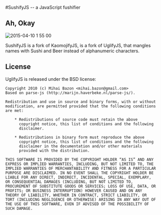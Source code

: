 #SushifyJS -- a JavaScript fushifier

## Ah, Okay

![2015-04-10 1 55 00](https://cloud.githubusercontent.com/assets/3132889/7072096/bf473688-df24-11e4-91e8-6c9493ea71f0.png)


SushifyJS is a fork of KaomojifyJS, is a fork of UglifyJS, that mangles names with Sushi and Beer instead of alphanumeric characters.

## License

UglifyJS is released under the BSD license:

```
Copyright 2010 (c) Mihai Bazon <mihai.bazon@gmail.com>
Based on parse-js (http://marijn.haverbeke.nl/parse-js/).

Redistribution and use in source and binary forms, with or without
modification, are permitted provided that the following conditions
are met:

    * Redistributions of source code must retain the above
      copyright notice, this list of conditions and the following
      disclaimer.

    * Redistributions in binary form must reproduce the above
      copyright notice, this list of conditions and the following
      disclaimer in the documentation and/or other materials
      provided with the distribution.

THIS SOFTWARE IS PROVIDED BY THE COPYRIGHT HOLDER “AS IS” AND ANY
EXPRESS OR IMPLIED WARRANTIES, INCLUDING, BUT NOT LIMITED TO, THE
IMPLIED WARRANTIES OF MERCHANTABILITY AND FITNESS FOR A PARTICULAR
PURPOSE ARE DISCLAIMED. IN NO EVENT SHALL THE COPYRIGHT HOLDER BE
LIABLE FOR ANY DIRECT, INDIRECT, INCIDENTAL, SPECIAL, EXEMPLARY,
OR CONSEQUENTIAL DAMAGES (INCLUDING, BUT NOT LIMITED TO,
PROCUREMENT OF SUBSTITUTE GOODS OR SERVICES; LOSS OF USE, DATA, OR
PROFITS; OR BUSINESS INTERRUPTION) HOWEVER CAUSED AND ON ANY
THEORY OF LIABILITY, WHETHER IN CONTRACT, STRICT LIABILITY, OR
TORT (INCLUDING NEGLIGENCE OR OTHERWISE) ARISING IN ANY WAY OUT OF
THE USE OF THIS SOFTWARE, EVEN IF ADVISED OF THE POSSIBILITY OF
SUCH DAMAGE.

```
